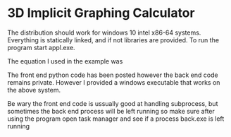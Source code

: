 # 3D Implicit Graphing Calculator

The distribution should work for windows 10 intel x86-64 systems. Everything is statically linked, and if not libraries are provided. To run the program start appl.exe.

The equation I used in the example was

The front end python code has been posted however the back end code remains private. However I provided a windows executable that works on the above system.

Be wary the front end code is ussually good at handling subprocess, but sometimes the back end process will be left running so make sure after using the program open task manager and see if a process back.exe is left running

